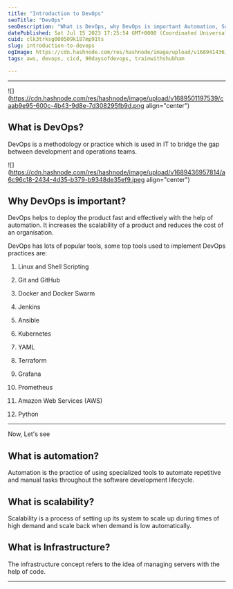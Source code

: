 ```yaml
---
title: "Introduction to DevOps"
seoTitle: "DevOps"
seoDescription: "What is DevOps, why DevOps is important Automation, Scaling and Infrastructure, DevOps tools"
datePublished: Sat Jul 15 2023 17:25:54 GMT+0000 (Coordinated Universal Time)
cuid: clk3trksg000509k187mp91ts
slug: introduction-to-devops
ogImage: https://cdn.hashnode.com/res/hashnode/image/upload/v1689414361914/575df691-c119-41dd-bffd-c4121a4cd233.png
tags: aws, devops, cicd, 90daysofdevops, trainwithshubham

---
```


---

![](https://cdn.hashnode.com/res/hashnode/image/upload/v1689501197539/caab9e95-600c-4b43-9d8e-7d308295fb9d.png align="center")

## **What is DevOps?**

DevOps is a methodology or practice which is used in IT to bridge the gap between development and operations teams.

![](https://cdn.hashnode.com/res/hashnode/image/upload/v1689436957814/a6c96c18-2434-4d35-b379-b9348de35ef9.jpeg align="center")

## **Why DevOps is important?**

DevOps helps to deploy the product fast and effectively with the help of automation. It increases the scalability of a product and reduces the cost of an organisation.

DevOps has lots of popular tools, some top tools used to implement DevOps practices are:

1. Linux and Shell Scripting
    
2. Git and GitHub
    
3. Docker and Docker Swarm
    
4. Jenkins
    
5. Ansible
    
6. Kubernetes
    
7. YAML
    
8. Terraform
    
9. Grafana
    
10. Prometheus
    
11. Amazon Web Services (AWS)
    
12. Python
    

---

Now, Let's see

## **What is automation?**

Automation is the practice of using specialized tools to automate repetitive and manual tasks throughout the software development lifecycle.

## **What is scalability?**

Scalability is a process of setting up its system to scale up during times of high demand and scale back when demand is low automatically.

## **What is Infrastructure?**

The infrastructure concept refers to the idea of managing servers with the help of code.

---